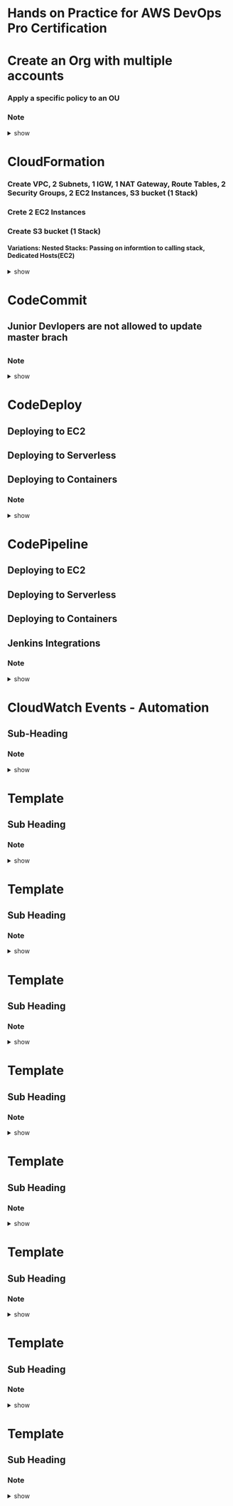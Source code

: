 # Hands on Practice for AWS DevOps Pro Certification


# Create an Org with multiple accounts 
### Apply a specific policy to an OU
### Note 

<details><summary>show</summary>
<p>

```bash
#Solution here.....
```
</p>
</details>


# CloudFormation
### Create VPC, 2 Subnets, 1 IGW,  1 NAT Gateway, Route Tables, 2 Security Groups, 2 EC2 Instances, S3 bucket (1 Stack)
### Crete 2 EC2 Instances  
### Create S3 bucket (1 Stack)
#### Variations: Nested Stacks: Passing on informtion to calling stack, Dedicated Hosts(EC2)

<details><summary>show</summary>
<p>

```bash
Solution here.....
```
</p>
</details>

# CodeCommit
## Junior Devlopers are not allowed to update master brach
## 
### Note 

<details><summary>show</summary>
<p>

```bash
Solution here.....
```
</p>
</details>

# CodeDeploy
## Deploying to EC2
## Deploying to Serverless
## Deploying to Containers
### Note 

<details><summary>show</summary>
<p>

```bash
Solution here.....
```
</p>
</details>


# CodePipeline
## Deploying to EC2
## Deploying to Serverless
## Deploying to Containers
## Jenkins Integrations
### Note 

<details><summary>show</summary>
<p>

```bash
Solution here.....
```
</p>
</details>


# CloudWatch Events - Automation
## Sub-Heading
### Note 

<details><summary>show</summary>
<p>

```bash
Solution here.....
```
</p>
</details>

# Template 
## Sub Heading
### Note 

<details><summary>show</summary>
<p>

```bash
Solution here.....
```
</p>
</details>

# Template 
## Sub Heading
### Note 

<details><summary>show</summary>
<p>

```bash
Solution here.....
```
</p>
</details>

# Template 
## Sub Heading
### Note 

<details><summary>show</summary>
<p>

```bash
Solution here.....
```
</p>
</details>

# Template 
## Sub Heading
### Note 

<details><summary>show</summary>
<p>

```bash
Solution here.....
```
</p>
</details>

# Template 
## Sub Heading
### Note 

<details><summary>show</summary>
<p>

```bash
Solution here.....
```
</p>
</details>

# Template 
## Sub Heading
### Note 

<details><summary>show</summary>
<p>

```bash
Solution here.....
```
</p>
</details>

# Template 
## Sub Heading
### Note 

<details><summary>show</summary>
<p>

```bash
Solution here.....
```
</p>
</details>

# Template 
## Sub Heading
### Note 

<details><summary>show</summary>
<p>

```bash
Solution here.....
```
</p>
</details>


